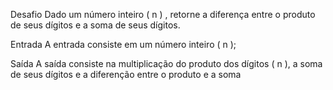 Desafio
Dado um número inteiro ( n ) , retorne a diferença entre o produto de seus dígitos e a soma de seus dígitos.

Entrada
A entrada consiste em um número inteiro ( n );

Saída
A saída consiste na multiplicação do produto dos dígitos ( n ), a soma de seus dígitos e a diferenção entre o produto e a soma
